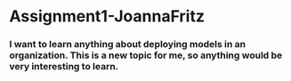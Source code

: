 # Assignment1-JoannaFritz
### I want to learn anything about deploying models in an organization.  This is a new topic for me, so anything would be very interesting to learn.
